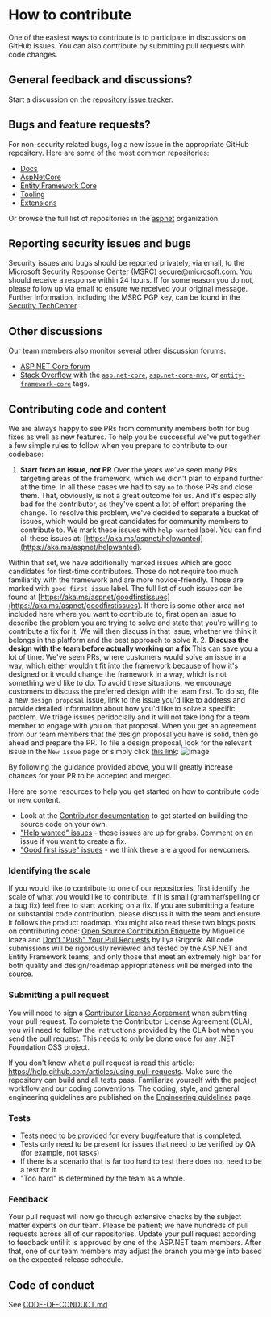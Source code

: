 # How to contribute

One of the easiest ways to contribute is to participate in discussions on GitHub issues. You can also contribute by submitting pull requests with code changes.

## General feedback and discussions?
Start a discussion on the [repository issue tracker](https://github.com/dotnet/aspnetcore/issues).

## Bugs and feature requests?
For non-security related bugs, log a new issue in the appropriate GitHub repository. Here are some of the most common repositories:

* [Docs](https://github.com/aspnet/Docs)
* [AspNetCore](https://github.com/dotnet/aspnetcore)
* [Entity Framework Core](https://github.com/dotnet/efcore)
* [Tooling](https://github.com/aspnet/Tooling)
* [Extensions](https://github.com/dotnet/extensions)

Or browse the full list of repositories in the [aspnet](https://github.com/aspnet/) organization.

## Reporting security issues and bugs
Security issues and bugs should be reported privately, via email, to the Microsoft Security Response Center (MSRC)  secure@microsoft.com. You should receive a response within 24 hours. If for some reason you do not, please follow up via email to ensure we received your original message. Further information, including the MSRC PGP key, can be found in the [Security TechCenter](https://technet.microsoft.com/en-us/security/ff852094.aspx).


## Other discussions
Our team members also monitor several other discussion forums:

* [ASP.NET Core forum](https://forums.asp.net/1255.aspx/1?ASP+NET+5)
* [Stack Overflow](https://stackoverflow.com/) with the [`asp.net-core`](https://stackoverflow.com/questions/tagged/asp.net-core), [`asp.net-core-mvc`](https://stackoverflow.com/questions/tagged/asp.net-core-mvc), or [`entity-framework-core`](https://stackoverflow.com/questions/tagged/entity-framework-core) tags.

## Contributing code and content

We are always happy to see PRs from community members both for bug fixes as well as new features.
To help you be successful we've put together a few simple rules to follow when you prepare to contribute to our codebase:
1. **Start from an issue, not PR**
  Over the years we've seen many PRs targeting areas of the framework, which we didn't plan to expand further at the time.
  In all these cases we had to say `no` to those PRs and close them. That, obviously, is not a great outcome for us. And it's especially bad for the contributor, as they've spent a lot of effort preparing the change.
  To resolve this problem, we've decided to separate a bucket of issues, which would be great candidates for community members to contribute to. We mark these issues with `help wanted` label. You can find all these issues at: [https://aka.ms/aspnet/helpwanted](https://aka.ms/aspnet/helpwanted).
  
  Within that set, we have additionally marked issues which are good candidates for first-time contributors. Those do not require too much familiarity with the framework and are more novice-friendly. Those are marked with `good first issue` label. The full list of such issues can be found at [https://aka.ms/aspnet/goodfirstissues](https://aka.ms/aspnet/goodfirstissues).
  If there is some other area not included here where you want to contribute to, first open an issue to describe the problem you are trying to solve and state that you're willing to contribute a fix for it. We will then discuss in that issue, whether we think it belongs in the platform and the best approach to solve it.
2. **Discuss the design with the team before actually working on a fix**
  This can save you a lot of time. We've seen PRs, where customers would solve an issue in a way, which either wouldn't fit into the framework because of how it's designed or it would change the framework in a way, which is not something we'd like to do. To avoid these situations, we encourage customers to discuss the preferred design with the team first. To do so, file a new `design proposal` issue, link to the issue you'd like to address and provide detailed information about how you'd like to solve a specific problem. We triage issues peridocially and it will not take long for a team member to engage with you on that proposal.
  When you get an agreement from our team members that the design proposal you have is solid, then go ahead and prepare the PR.
  To file a design proposal, look for the relevant issue in the `New issue` page or simply click [this link](https://github.com/dotnet/aspnetcore/issues/new?assignees=&labels=design-proposal&template=4_design_proposal.md):
  ![image](https://user-images.githubusercontent.com/34246760/107969904-41b9ae80-6f65-11eb-8b84-d15e7d94753b.png)
  
By following the guidance provided above, you will greatly increase chances for your PR to be accepted and merged.

Here are some resources to help you get started on how to contribute code or new content.
* Look at the [Contributor documentation](/docs/) to get started on building the source code on your own.
* ["Help wanted" issues](https://github.com/dotnet/aspnetcore/labels/help%20wanted) - these issues are up for grabs. Comment on an issue if you want to create a fix.
* ["Good first issue" issues](https://github.com/dotnet/aspnetcore/labels/good%20first%20issue) - we think these are a good for newcomers.

### Identifying the scale

If you would like to contribute to one of our repositories, first identify the scale of what you would like to contribute. If it is small (grammar/spelling or a bug fix) feel free to start working on a fix. If you are submitting a feature or substantial code contribution, please discuss it with the team and ensure it follows the product roadmap. You might also read these two blogs posts on contributing code: [Open Source Contribution Etiquette](http://tirania.org/blog/archive/2010/Dec-31.html) by Miguel de Icaza and [Don't "Push" Your Pull Requests](https://www.igvita.com/2011/12/19/dont-push-your-pull-requests/) by Ilya Grigorik. All code submissions will be rigorously reviewed and tested by the ASP.NET and Entity Framework teams, and only those that meet an extremely high bar for both quality and design/roadmap appropriateness will be merged into the source.

### Submitting a pull request

You will need to sign a [Contributor License Agreement](https://cla.dotnetfoundation.org/) when submitting your pull request. To complete the Contributor License Agreement (CLA), you will need to follow the instructions provided by the CLA bot when you send the pull request. This needs to only be done once for any .NET Foundation OSS project.

If you don't know what a pull request is read this article: https://help.github.com/articles/using-pull-requests. Make sure the repository can build and all tests pass. Familiarize yourself with the project workflow and our coding conventions. The coding, style, and general engineering guidelines are published on the [Engineering guidelines](https://github.com/dotnet/aspnetcore/wiki/Engineering-guidelines) page.

### Tests

-  Tests need to be provided for every bug/feature that is completed.
-  Tests only need to be present for issues that need to be verified by QA (for example, not tasks)
-  If there is a scenario that is far too hard to test there does not need to be a test for it.
  - "Too hard" is determined by the team as a whole.

### Feedback

Your pull request will now go through extensive checks by the subject matter experts on our team. Please be patient; we have hundreds of pull requests across all of our repositories. Update your pull request according to feedback until it is approved by one of the ASP.NET team members. After that, one of our team members may adjust the branch you merge into based on the expected release schedule.

## Code of conduct

See [CODE-OF-CONDUCT.md](./CODE-OF-CONDUCT.md)
